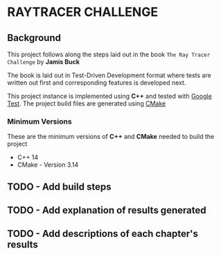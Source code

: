 # RAYTRACER CHALLENGE

## Background
This project follows along the steps laid out in the book `The Ray Tracer Challenge` by **Jamis Buck**

The book is laid out in Test-Driven Development format where tests are written out first and corresponding features is developed next.

This project instance is implemented using **C++** and tested with [Google Test](https://github.com/google/googletest).  The project build files are generated using [CMake](https://cmake.org/)

### Minimum Versions
These are the minimum versions of **C++** and **CMake** needed to build the project
* C++ 14
* CMake - Version 3.14

## TODO - Add build steps

## TODO - Add explanation of results generated

## TODO - Add descriptions of each chapter's results